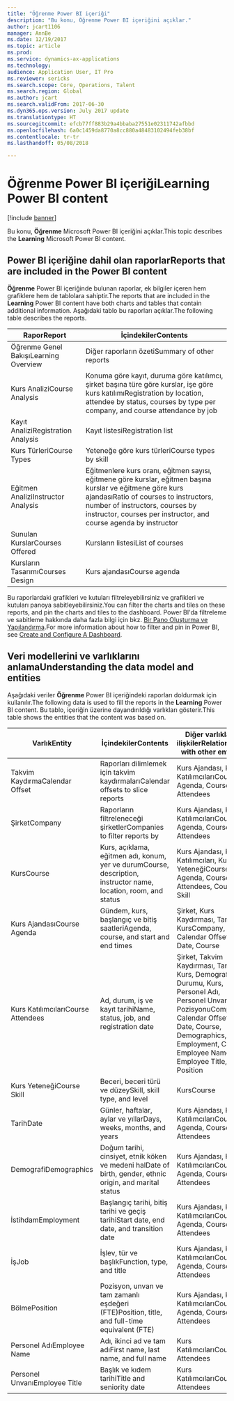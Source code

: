 ```yaml
---
title: "Öğrenme Power BI içeriği"
description: "Bu konu, Öğrenme Power BI içeriğini açıklar."
author: jcart1106
manager: AnnBe
ms.date: 12/19/2017
ms.topic: article
ms.prod: 
ms.service: dynamics-ax-applications
ms.technology: 
audience: Application User, IT Pro
ms.reviewer: sericks
ms.search.scope: Core, Operations, Talent
ms.search.region: Global
ms.author: jcart
ms.search.validFrom: 2017-06-30
ms.dyn365.ops.version: July 2017 update
ms.translationtype: HT
ms.sourcegitcommit: efcb77ff883b29a4bbaba27551e02311742afbbd
ms.openlocfilehash: 6a0c1459da8770a8cc880a48483102494feb38bf
ms.contentlocale: tr-tr
ms.lasthandoff: 05/08/2018

---
```


# <a name="learning-power-bi-content"></a><span data-ttu-id="94771-103">Öğrenme Power BI içeriği</span><span class="sxs-lookup"><span data-stu-id="94771-103">Learning Power BI content</span></span>

[!include [banner](../includes/banner.md)]

<span data-ttu-id="94771-104">Bu konu, **Öğrenme** Microsoft Power BI içeriğini açıklar.</span><span class="sxs-lookup"><span data-stu-id="94771-104">This topic describes the **Learning** Microsoft Power BI content.</span></span>

## <a name="reports-that-are-included-in-the-power-bi-content"></a><span data-ttu-id="94771-105">Power BI içeriğine dahil olan raporlar</span><span class="sxs-lookup"><span data-stu-id="94771-105">Reports that are included in the Power BI content</span></span>

<span data-ttu-id="94771-106">**Öğrenme** Power BI içeriğinde bulunan raporlar, ek bilgiler içeren hem grafiklere hem de tablolara sahiptir.</span><span class="sxs-lookup"><span data-stu-id="94771-106">The reports that are included in the **Learning** Power BI content have both charts and tables that contain additional information.</span></span> <span data-ttu-id="94771-107">Aşağıdaki tablo bu raporları açıklar.</span><span class="sxs-lookup"><span data-stu-id="94771-107">The following table describes the reports.</span></span>

| <span data-ttu-id="94771-108">Rapor</span><span class="sxs-lookup"><span data-stu-id="94771-108">Report</span></span>                | <span data-ttu-id="94771-109">İçindekiler</span><span class="sxs-lookup"><span data-stu-id="94771-109">Contents</span></span> |
|-----------------------|----------|
| <span data-ttu-id="94771-110">Öğrenme Genel Bakışı</span><span class="sxs-lookup"><span data-stu-id="94771-110">Learning Overview</span></span>     | <span data-ttu-id="94771-111">Diğer raporların özeti</span><span class="sxs-lookup"><span data-stu-id="94771-111">Summary of other reports</span></span> |
| <span data-ttu-id="94771-112">Kurs Analizi</span><span class="sxs-lookup"><span data-stu-id="94771-112">Course Analysis</span></span>       | <span data-ttu-id="94771-113">Konuma göre kayıt, duruma göre katılımcı, şirket başına türe göre kurslar, işe göre kurs katılımı</span><span class="sxs-lookup"><span data-stu-id="94771-113">Registration by location, attendee by status, courses by type per company, and course attendance by job</span></span> |
| <span data-ttu-id="94771-114">Kayıt Analizi</span><span class="sxs-lookup"><span data-stu-id="94771-114">Registration Analysis</span></span> | <span data-ttu-id="94771-115">Kayıt listesi</span><span class="sxs-lookup"><span data-stu-id="94771-115">Registration list</span></span> |
| <span data-ttu-id="94771-116">Kurs Türleri</span><span class="sxs-lookup"><span data-stu-id="94771-116">Course Types</span></span>          | <span data-ttu-id="94771-117">Yeteneğe göre kurs türleri</span><span class="sxs-lookup"><span data-stu-id="94771-117">Course types by skill</span></span> |
| <span data-ttu-id="94771-118">Eğitmen Analizi</span><span class="sxs-lookup"><span data-stu-id="94771-118">Instructor Analysis</span></span>   | <span data-ttu-id="94771-119">Eğitmenlere kurs oranı, eğitmen sayısı, eğitmene göre kurslar, eğitmen başına kurslar ve eğitmene göre kurs ajandası</span><span class="sxs-lookup"><span data-stu-id="94771-119">Ratio of courses to instructors, number of instructors, courses by instructor, courses per instructor, and course agenda by instructor</span></span> |
| <span data-ttu-id="94771-120">Sunulan Kurslar</span><span class="sxs-lookup"><span data-stu-id="94771-120">Courses Offered</span></span>       | <span data-ttu-id="94771-121">Kursların listesi</span><span class="sxs-lookup"><span data-stu-id="94771-121">List of courses</span></span> |
| <span data-ttu-id="94771-122">Kursların Tasarımı</span><span class="sxs-lookup"><span data-stu-id="94771-122">Courses Design</span></span>        | <span data-ttu-id="94771-123">Kurs ajandası</span><span class="sxs-lookup"><span data-stu-id="94771-123">Course agenda</span></span> |

<span data-ttu-id="94771-124">Bu raporlardaki grafikleri ve kutuları filtreleyebilirsiniz ve grafikleri ve kutuları panoya sabitleyebilirsiniz.</span><span class="sxs-lookup"><span data-stu-id="94771-124">You can filter the charts and tiles on these reports, and pin the charts and tiles to the dashboard.</span></span> <span data-ttu-id="94771-125">Power BI'da filtreleme ve sabitleme hakkında daha fazla bilgi için bkz. [Bir Pano Oluşturma ve Yapılandırma](https://powerbi.microsoft.com/en-us/guided-learning/powerbi-learning-4-2-create-configure-dashboards).</span><span class="sxs-lookup"><span data-stu-id="94771-125">For more information about how to filter and pin in Power BI, see [Create and Configure A Dashboard](https://powerbi.microsoft.com/en-us/guided-learning/powerbi-learning-4-2-create-configure-dashboards).</span></span>

## <a name="understanding-the-data-model-and-entities"></a><span data-ttu-id="94771-126">Veri modellerini ve varlıklarını anlama</span><span class="sxs-lookup"><span data-stu-id="94771-126">Understanding the data model and entities</span></span>

<span data-ttu-id="94771-127">Aşağıdaki veriler **Öğrenme** Power BI içeriğindeki raporları doldurmak için kullanılır.</span><span class="sxs-lookup"><span data-stu-id="94771-127">The following data is used to fill the reports in the **Learning** Power BI content.</span></span> <span data-ttu-id="94771-128">Bu tablo, içeriğin üzerine dayandırıldığı varlıkları gösterir.</span><span class="sxs-lookup"><span data-stu-id="94771-128">This table shows the entities that the content was based on.</span></span>

| <span data-ttu-id="94771-129">Varlık</span><span class="sxs-lookup"><span data-stu-id="94771-129">Entity</span></span>           | <span data-ttu-id="94771-130">İçindekiler</span><span class="sxs-lookup"><span data-stu-id="94771-130">Contents</span></span>                                                         | <span data-ttu-id="94771-131">Diğer varlıklarla ilişkiler</span><span class="sxs-lookup"><span data-stu-id="94771-131">Relationships with other entities</span></span> |
|------------------|------------------------------------------------------------------|-----------------------------------|
| <span data-ttu-id="94771-132">Takvim Kaydırma</span><span class="sxs-lookup"><span data-stu-id="94771-132">Calendar Offset</span></span>  | <span data-ttu-id="94771-133">Raporları dilimlemek için takvim kaydırmaları</span><span class="sxs-lookup"><span data-stu-id="94771-133">Calendar offsets to slice reports</span></span>                                | <span data-ttu-id="94771-134">Kurs Ajandası, Kurs Katılımcıları</span><span class="sxs-lookup"><span data-stu-id="94771-134">Course Agenda, Course Attendees</span></span> |
| <span data-ttu-id="94771-135">Şirket</span><span class="sxs-lookup"><span data-stu-id="94771-135">Company</span></span>          | <span data-ttu-id="94771-136">Raporların filtreleneceği şirketler</span><span class="sxs-lookup"><span data-stu-id="94771-136">Companies to filter reports by</span></span>                                   | <span data-ttu-id="94771-137">Kurs Ajandası, Kurs Katılımcıları</span><span class="sxs-lookup"><span data-stu-id="94771-137">Course Agenda, Course Attendees</span></span> |
| <span data-ttu-id="94771-138">Kurs</span><span class="sxs-lookup"><span data-stu-id="94771-138">Course</span></span>           | <span data-ttu-id="94771-139">Kurs, açıklama, eğitmen adı, konum, yer ve durum</span><span class="sxs-lookup"><span data-stu-id="94771-139">Course, description, instructor name, location, room, and status</span></span> | <span data-ttu-id="94771-140">Kurs Ajandası, Kurs Katılımcıları, Kurs Yeteneği</span><span class="sxs-lookup"><span data-stu-id="94771-140">Course Agenda, Course Attendees, Course Skill</span></span> |
| <span data-ttu-id="94771-141">Kurs Ajandası</span><span class="sxs-lookup"><span data-stu-id="94771-141">Course Agenda</span></span>    | <span data-ttu-id="94771-142">Gündem, kurs, başlangıç ve bitiş saatleri</span><span class="sxs-lookup"><span data-stu-id="94771-142">Agenda, course, and start and end times</span></span>                          | <span data-ttu-id="94771-143">Şirket, Kurs Kaydırması, Tarih, Kurs</span><span class="sxs-lookup"><span data-stu-id="94771-143">Company, Calendar Offset, Date, Course</span></span> |
| <span data-ttu-id="94771-144">Kurs Katılımcıları</span><span class="sxs-lookup"><span data-stu-id="94771-144">Course Attendees</span></span> | <span data-ttu-id="94771-145">Ad, durum, iş ve kayıt tarihi</span><span class="sxs-lookup"><span data-stu-id="94771-145">Name, status, job, and registration date</span></span>                         | <span data-ttu-id="94771-146">Şirket, Takvim Kaydırması, Tarih, Kurs, Demografi, İş Durumu, Kurs, Personel Adı, Personel Unvanı, İş Pozisyonu</span><span class="sxs-lookup"><span data-stu-id="94771-146">Company, Calendar Offset, Date, Course, Demographics, Employment, Course, Employee Name, Employee Title, Job, Position</span></span> |
| <span data-ttu-id="94771-147">Kurs Yeteneği</span><span class="sxs-lookup"><span data-stu-id="94771-147">Course Skill</span></span>     | <span data-ttu-id="94771-148">Beceri, beceri türü ve düzey</span><span class="sxs-lookup"><span data-stu-id="94771-148">Skill, skill type, and level</span></span>                                     | <span data-ttu-id="94771-149">Kurs</span><span class="sxs-lookup"><span data-stu-id="94771-149">Course</span></span> |
| <span data-ttu-id="94771-150">Tarih</span><span class="sxs-lookup"><span data-stu-id="94771-150">Date</span></span>             | <span data-ttu-id="94771-151">Günler, haftalar, aylar ve yıllar</span><span class="sxs-lookup"><span data-stu-id="94771-151">Days, weeks, months, and years</span></span>                                   | <span data-ttu-id="94771-152">Kurs Ajandası, Kurs Katılımcıları</span><span class="sxs-lookup"><span data-stu-id="94771-152">Course Agenda, Course Attendees</span></span> |
| <span data-ttu-id="94771-153">Demografi</span><span class="sxs-lookup"><span data-stu-id="94771-153">Demographics</span></span>     | <span data-ttu-id="94771-154">Doğum tarihi, cinsiyet, etnik köken ve medeni hal</span><span class="sxs-lookup"><span data-stu-id="94771-154">Date of birth, gender, ethnic origin, and marital status</span></span>         | <span data-ttu-id="94771-155">Kurs Ajandası, Kurs Katılımcıları</span><span class="sxs-lookup"><span data-stu-id="94771-155">Course Agenda, Course Attendees</span></span> |
| <span data-ttu-id="94771-156">İstihdam</span><span class="sxs-lookup"><span data-stu-id="94771-156">Employment</span></span>       | <span data-ttu-id="94771-157">Başlangıç tarihi, bitiş tarihi ve geçiş tarihi</span><span class="sxs-lookup"><span data-stu-id="94771-157">Start date, end date, and transition date</span></span>                        | <span data-ttu-id="94771-158">Kurs Ajandası, Kurs Katılımcıları</span><span class="sxs-lookup"><span data-stu-id="94771-158">Course Agenda, Course Attendees</span></span> |
| <span data-ttu-id="94771-159">İş</span><span class="sxs-lookup"><span data-stu-id="94771-159">Job</span></span>              | <span data-ttu-id="94771-160">İşlev, tür ve başlık</span><span class="sxs-lookup"><span data-stu-id="94771-160">Function, type, and title</span></span>                                        | <span data-ttu-id="94771-161">Kurs Ajandası, Kurs Katılımcıları</span><span class="sxs-lookup"><span data-stu-id="94771-161">Course Agenda, Course Attendees</span></span> |
| <span data-ttu-id="94771-162">Bölme</span><span class="sxs-lookup"><span data-stu-id="94771-162">Position</span></span>         | <span data-ttu-id="94771-163">Pozisyon, unvan ve tam zamanlı eşdeğeri (FTE)</span><span class="sxs-lookup"><span data-stu-id="94771-163">Position, title, and full-time equivalent (FTE)</span></span>                  | <span data-ttu-id="94771-164">Kurs Ajandası, Kurs Katılımcıları</span><span class="sxs-lookup"><span data-stu-id="94771-164">Course Agenda, Course Attendees</span></span> |
| <span data-ttu-id="94771-165">Personel Adı</span><span class="sxs-lookup"><span data-stu-id="94771-165">Employee Name</span></span>    | <span data-ttu-id="94771-166">Adı, ikinci ad ve tam adı</span><span class="sxs-lookup"><span data-stu-id="94771-166">First name, last name, and full name</span></span>                             | <span data-ttu-id="94771-167">Kurs Katılımcıları</span><span class="sxs-lookup"><span data-stu-id="94771-167">Course Attendees</span></span> |
| <span data-ttu-id="94771-168">Personel Unvanı</span><span class="sxs-lookup"><span data-stu-id="94771-168">Employee Title</span></span>   | <span data-ttu-id="94771-169">Başlık ve kıdem tarihi</span><span class="sxs-lookup"><span data-stu-id="94771-169">Title and seniority date</span></span>                                         | <span data-ttu-id="94771-170">Kurs Katılımcıları</span><span class="sxs-lookup"><span data-stu-id="94771-170">Course Attendees</span></span> |



